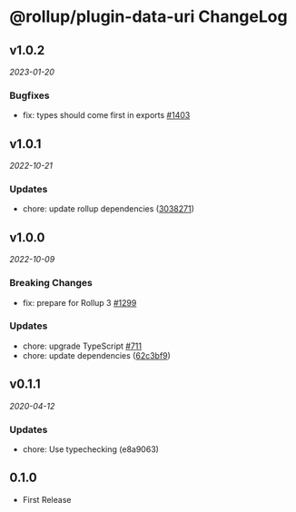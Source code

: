 # @rollup/plugin-data-uri ChangeLog

## v1.0.2

_2023-01-20_

### Bugfixes

- fix: types should come first in exports [#1403](https://github.com/rollup/plugins/pull/1403)

## v1.0.1

_2022-10-21_

### Updates

- chore: update rollup dependencies ([3038271](https://github.com/rollup/plugins/commit/303827191ede6b2e4eade96c6968ed16a587683f))

## v1.0.0

_2022-10-09_

### Breaking Changes

- fix: prepare for Rollup 3 [#1299](https://github.com/rollup/plugins/pull/1299)

### Updates

- chore: upgrade TypeScript [#711](https://github.com/rollup/plugins/pull/711)
- chore: update dependencies ([62c3bf9](https://github.com/rollup/plugins/commit/62c3bf98113eafe99301c56880a4df0b93fd41b7))

## v0.1.1

_2020-04-12_

### Updates

- chore: Use typechecking (e8a9063)

## 0.1.0

- First Release
